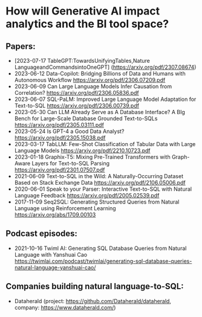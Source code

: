 # How will Generative AI impact analytics and the BI tool space? 

## Papers:
+ [2023-07-17 TableGPT:TowardsUnifyingTables,Nature LanguageandCommandsintoOneGPT] (https://arxiv.org/pdf/2307.08674)
+ 2023-06-12 Data-Copilot: Bridging Billions of Data and Humans with Autonomous Workflow https://arxiv.org/pdf/2306.07209.pdf
+ 2023-06-09 Can Large Language Models Infer Causation from Correlation? https://arxiv.org/pdf/2306.05836.pdf
+ 2023-06-07 SQL-PaLM: Improved Large Language Model Adaptation for Text-to-SQL https://arxiv.org/pdf/2306.00739.pdf
+ 2023-05-30 Can LLM Already Serve as A Database Interface? A BIg Bench for Large-Scale Database Grounded Text-to-SQLs https://arxiv.org/pdf/2305.03111.pdf
+ 2023-05-24 Is GPT-4 a Good Data Analyst? https://arxiv.org/pdf/2305.15038.pdf
+ 2023-03-17 TabLLM: Few-Shot Classification of Tabular Data with Large Language Models https://arxiv.org/pdf/2210.10723.pdf
+ 2023-01-18 Graphix-T5: Mixing Pre-Trained Transformers with Graph-Aware Layers for Text-to-SQL Parsing https://arxiv.org/pdf/2301.07507.pdf
+ 2021-06-09 Text-to-SQL in the Wild: A Naturally-Occurring Dataset Based on Stack Exchange Data https://arxiv.org/pdf/2106.05006.pdf
+ 2020-06-01 Speak to your Parser: Interactive Text-to-SQL with Natural Language Feedback https://arxiv.org/pdf/2005.02539.pdf
+ 2017-11-09 Seq2SQL: Generating Structured Queries from Natural Language using Reinforcement Learning https://arxiv.org/abs/1709.00103

## Podcast episodes:
+ 2021-10-16 Twiml AI: Generating SQL Database Queries from Natural Language with Yanshuai Cao https://twimlai.com/podcast/twimlai/generating-sql-database-queries-natural-language-yanshuai-cao/

## Companies building natural language-to-SQL:
+ Dataherald (project: https://github.com/Dataherald/dataherald, company: https://www.dataherald.com/)
